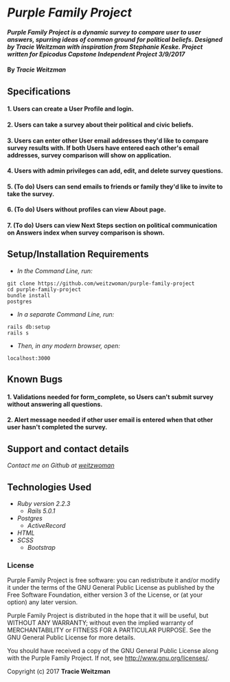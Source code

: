 # _Purple Family Project_

#### _Purple Family Project is a dynamic survey to compare user to user answers, spurring ideas of common ground for political beliefs. Designed by Tracie Weitzman with inspiration from Stephanie Keske. Project written for Epicodus Capstone Independent Project 3/9/2017_

#### By _**Tracie Weitzman**_

## Specifications

#### 1. Users can create a User Profile and login.

#### 2. Users can take a survey about their political and civic beliefs.

#### 3. Users can enter other User email addresses they'd like to compare survey results with. If both Users have entered each other's email addresses, survey comparison will show on application.

#### 4. Users with admin privileges can add, edit, and delete survey questions.

#### 5. (To do) Users can send emails to friends or family they'd like to invite to take the survey.

#### 6. (To do) Users without profiles can view About page.

#### 7. (To do) Users can view Next Steps section on political communication on Answers index when survey comparison is shown.

## Setup/Installation Requirements

* _In the Command Line, run:_
```
git clone https://github.com/weitzwoman/purple-family-project
cd purple-family-project
bundle install
postgres
```

* _In a separate Command Line, run:_
```
rails db:setup
rails s
```
* _Then, in any modern browser, open:_
```
localhost:3000
```

## Known Bugs

#### 1. Validations needed for form_complete, so Users can't submit survey without answering all questions.
#### 2. Alert message needed if other user email is entered when that other user hasn't completed the survey.

## Support and contact details

_Contact me on Github at [weitzwoman](https://github.com/weitzwoman)_

## Technologies Used

* _Ruby version 2.2.3_
  * _Rails 5.0.1_
* _Postgres_
  * _ActiveRecord_
* _HTML_
* _SCSS_
  * _Bootstrap_

### License

Purple Family Project is free software: you can redistribute it and/or modify it under the terms of the GNU General Public License as published by the Free Software Foundation, either version 3 of the License, or (at your option) any later version.

Purple Family Project is distributed in the hope that it will be useful, but WITHOUT ANY WARRANTY; without even the implied warranty of MERCHANTABILITY or FITNESS FOR A PARTICULAR PURPOSE. See the GNU General Public License for more details.

You should have received a copy of the GNU General Public License along with the Purple Family Project. If not, see http://www.gnu.org/licenses/.

Copyright (c) 2017 **Tracie Weitzman**
